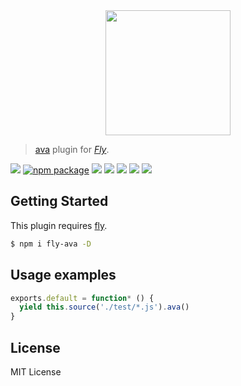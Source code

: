 <div align="center">
  <a href="http://github.com/flyjs/fly">
    <img width=200px  src="https://cloud.githubusercontent.com/assets/8317250/8733685/0be81080-2c40-11e5-98d2-c634f076ccd7.png">
  </a>
</div>

> [ava](https://github.com/sindresorhus/ava) plugin for _[Fly][fly]_.

[![][fly-badge]][fly]
[![npm package][npm-ver-link]][npm-pkg-link]
[![][travis-badge]][travis-link]
[![][appveyor-badge]][appveyor-link]
[![][climate-badge]][climate-link]
[![][david-badge]][david-link]
[![][david-dev-badge]][david-dev-link]


## Getting Started
This plugin requires [fly](https://github.com/bucaran/fly).

```sh
$ npm i fly-ava -D
```

## Usage examples

```js
exports.default = function* () {
  yield this.source('./test/*.js').ava()
}
```

## License
MIT License

[mit]:             http://opensource.org/licenses/MIT
[author]:          https://github.com/pine
[fly]:             https://github.com/bucaran/fly
[fly-badge]:       https://img.shields.io/badge/fly-JS-05B3E1.svg?style=flat-square
[mit-badge]:       https://img.shields.io/badge/license-MIT-444444.svg?style=flat-square
[npm-pkg-link]:    https://www.npmjs.org/package/fly-ava
[npm-ver-link]:    https://img.shields.io/npm/v/fly-ava.svg?style=flat-square
[travis-link]:     https://travis-ci.org/flyjs/fly-ava
[travis-badge]:    http://img.shields.io/travis/flyjs/fly-ava.svg?style=flat-square
[appveyor-link]:   https://ci.appveyor.com/project/pine/fly-ava/branch/master
[appveyor-badge]:  https://img.shields.io/appveyor/ci/pine/fly-ava/master.svg?style=flat-square
[david-link]:      https://david-dm.org/flyjs/fly-ava
[david-badge]:     https://img.shields.io/david/flyjs/fly-ava.svg?style=flat-square
[david-dev-link]:  https://david-dm.org/flyjs/fly-ava#info=devDependencies&view=table
[david-dev-badge]: https://img.shields.io/david/dev/flyjs/fly-ava.svg?style=flat-square
[climate-link]:    https://codeclimate.com/github/flyjs/fly-ava
[climate-badge]:   https://img.shields.io/codeclimate/github/flyjs/fly-ava.svg?style=flat-square
